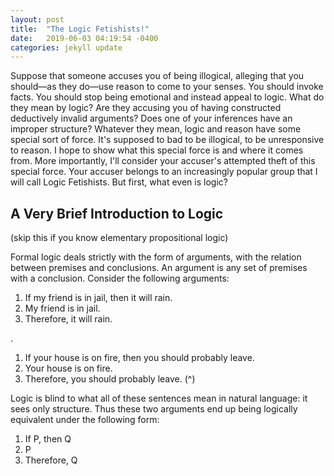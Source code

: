 ```yaml
---
layout: post
title:  "The Logic Fetishists!"
date:   2019-06-03 04:19:54 -0400
categories: jekyll update
---
```



Suppose that someone accuses you of being illogical, alleging that you should—as they do—use reason to come to your senses. You should invoke facts. You should stop being emotional and instead appeal to logic. What do they mean by logic? Are they accusing you of having constructed deductively invalid arguments? Does one of your inferences have an improper structure? Whatever they mean, logic and reason have some special sort of force. It's supposed to bad to be illogical, to be unresponsive to reason. I hope to show what this special force is and where it comes from. More importantly, I'll consider your accuser's attempted theft of this special force. Your accuser belongs to an increasingly popular group that I will call Logic Fetishists. But first, what even is logic?

## A Very Brief Introduction to Logic

(skip this if you know elementary propositional logic)

Formal logic deals strictly with the form of arguments, with the relation between premises and conclusions. An argument is any set of premises with a conclusion. Consider the following arguments:

1. If my friend is in jail, then it will rain.
2. My friend is in jail.
3. Therefore, it will rain.


.
1. If your house is on fire, then you should probably leave.
2. Your house is on fire.
3. Therefore, you should probably leave. (^)

Logic is blind to what all of these sentences mean in natural language: it sees only structure. Thus these two arguments end up being logically equivalent under the following form: 

1. If P, then Q
2. P
3. Therefore, Q
